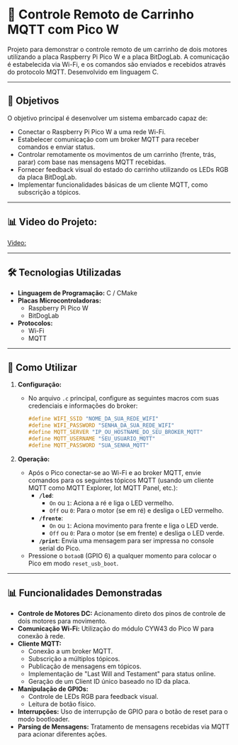 # 🚗 Controle Remoto de Carrinho MQTT com Pico W

Projeto para demonstrar o controle remoto de um carrinho de dois motores utilizando a placa Raspberry Pi Pico W e a placa BitDogLab. A comunicação é estabelecida via Wi-Fi, e os comandos são enviados e recebidos através do protocolo MQTT. Desenvolvido em linguagem C.

---

## 🔎 Objetivos

O objetivo principal é desenvolver um sistema embarcado capaz de:
* Conectar o Raspberry Pi Pico W a uma rede Wi-Fi.
* Estabelecer comunicação com um broker MQTT para receber comandos e enviar status.
* Controlar remotamente os movimentos de um carrinho (frente, trás, parar) com base nas mensagens MQTT recebidas.
* Fornecer feedback visual do estado do carrinho utilizando os LEDs RGB da placa BitDogLab.
* Implementar funcionalidades básicas de um cliente MQTT, como subscrição a tópicos.

---

## 📊 Video do Projeto:
[Video:](https://drive.google.com/file/d/1FtotyjZEnWoRuMc5SaY-uPhUAqrMbfKW/view?usp=sharing)

---

## 🛠️ Tecnologias Utilizadas

- **Linguagem de Programação:** C / CMake
- **Placas Microcontroladoras:**
  - Raspberry Pi Pico W
  - BitDogLab 
- **Protocolos:**
  - Wi-Fi
  - MQTT

---

## 📖 Como Utilizar

1. **Configuração:**
    * No arquivo `.c` principal, configure as seguintes macros com suas credenciais e informações do broker:
        ```c
        #define WIFI_SSID "NOME_DA_SUA_REDE_WIFI"
        #define WIFI_PASSWORD "SENHA_DA_SUA_REDE_WIFI"
        #define MQTT_SERVER "IP_OU_HOSTNAME_DO_SEU_BROKER_MQTT"
        #define MQTT_USERNAME "SEU_USUARIO_MQTT" 
        #define MQTT_PASSWORD "SUA_SENHA_MQTT"   
        ```

2. **Operação:**
    * Após o Pico conectar-se ao Wi-Fi e ao broker MQTT, envie comandos para os seguintes tópicos MQTT (usando um cliente MQTT como MQTT Explorer, Iot MQTT Panel, etc.):
        * **`/led`**:
            * `On` ou `1`: Aciona a ré e liga o LED vermelho.
            * `Off` ou `0`: Para o motor (se em ré) e desliga o LED vermelho.
        * **`/frente`**:
            * `On` ou `1`: Aciona movimento para frente e liga o LED verde.
            * `Off` ou `0`: Para o motor (se em frente) e desliga o LED verde.
        * **`/print`**: Envia uma mensagem para ser impressa no console serial do Pico.
    * Pressione o `botaoB` (GPIO 6) a qualquer momento para colocar o Pico em modo `reset_usb_boot`.

---

## 📊 Funcionalidades Demonstradas

- **Controle de Motores DC:** Acionamento direto dos pinos de controle de dois motores para movimento.
- **Comunicação Wi-Fi:** Utilização do módulo CYW43 do Pico W para conexão à rede.
- **Cliente MQTT:**
    - Conexão a um broker MQTT.
    - Subscrição a múltiplos tópicos.
    - Publicação de mensagens em tópicos.
    - Implementação de "Last Will and Testament" para status online.
    - Geração de um Client ID único baseado no ID da placa.
- **Manipulação de GPIOs:**
    - Controle de LEDs RGB para feedback visual.
    - Leitura de botão físico.
- **Interrupções:** Uso de interrupção de GPIO para o botão de reset para o modo bootloader.
- **Parsing de Mensagens:** Tratamento de mensagens recebidas via MQTT para acionar diferentes ações.
 
